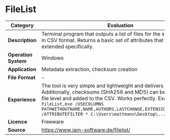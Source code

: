 # FileList

| Category | Evaluation |
| --- | --- |
| **Description**  | Terminal program that outputs a list of files for the specified path in CSV format. Returns a basic set of attributes that can be extended specifically. |
| **Operation System**  | Windows  |
| **Application**  | Metadata extraction, checksum creation  |
| **File Format** | - |
| **Experience** | The tool is very simple and lightweight and delivers a clean CSV. Additionally, checksums (SHA256 and MD5) can be generated at file level and added to the CSV. Works perfectly. Example query: `FileList.exe /USECOLUMNS PATHWITHOUTNAME,NAME,AUTHORS,LASTCHANGE,EXTENSION,SIZE,SHA256 /ATTRIBUTEFILTER * C:\Users\mattmann\Desktop\... > list.csv` |
| **Licence** | Freeware |
| **Source** | https://www.jam-software.de/filelist/ |
